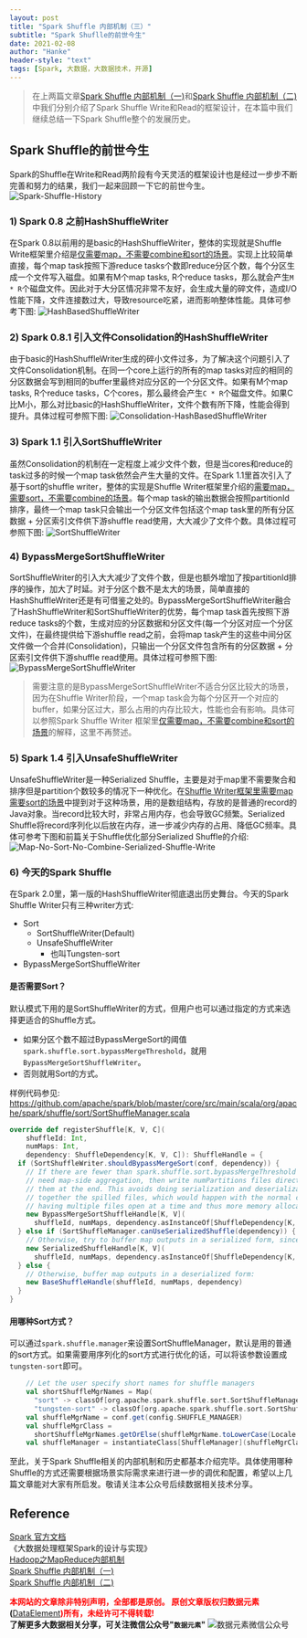 ```yaml
---
layout: post
title: "Spark Shuffle 内部机制（三）"
subtitle: "Spark Shuflle的前世今生"
date: 2021-02-08
author: "Hanke"
header-style: "text"
tags: [Spark, 大数据，大数据技术，开源]
---
```

> 在上两篇文章[Spark Shuffle 内部机制（一)][1]和[Spark Shuffle 内部机制（二)][2]中我们分别介绍了Spark Shuffle Write和Read的框架设计，在本篇中我们继续总结一下Spark Shuffle整个的发展历史。

## Spark Shuffle的前世今生
Spark的Shuffle在Write和Read两阶段有今天灵活的框架设计也是经过一步步不断完善和努力的结果，我们一起来回顾一下它的前世今生。  
![Spark-Shuffle-History](/img/spark/shuffle/Shuffle_History.png)

### 1) Spark 0.8 之前HashShuffleWriter
在Spark 0.8以前用的是basic的HashShuffleWriter，整体的实现就是Shuffle Write框架里介绍是[仅需要map，不需要combine和sort的场景][1]。实现上比较简单直接，每个map task按照下游reduce tasks个数即reduce分区个数，每个分区生成一个文件写入磁盘。如果有M个map tasks, R个reduce tasks，那么就会产生`M * R`个磁盘文件。因此对于大分区情况非常不友好，会生成大量的碎文件，造成I/O性能下降，文件连接数过大，导致resource吃紧，进而影响整体性能。具体可参考下图:
![HashBasedShuffleWriter](/img/spark/shuffle/HashBasedShuffle.png)

### 2) Spark 0.8.1 引入文件Consolidation的HashShuffleWriter
由于basic的HashShuffleWriter生成的碎小文件过多，为了解决这个问题引入了文件Consolidation机制。在同一个core上运行的所有的map tasks对应的相同的分区数据会写到相同的buffer里最终对应分区的一个分区文件。如果有M个map tasks, R个reduce tasks，C个cores，那么最终会产生`C * R`个磁盘文件。如果C比M小，那么对比basic的HashShuffleWriter，文件个数有所下降，性能会得到提升。具体过程可参照下图:
![Consolidation-HashBasedShuffleWriter](/img/spark/shuffle/Consolidation_HashShuffleWriter.png)


### 3) Spark 1.1 引入SortShuffleWriter
虽然Consolidation的机制在一定程度上减少文件个数，但是当cores和reduce的task过多的时候一个map task依然会产生大量的文件。在Spark 1.1里首次引入了基于sort的shuffle writer，整体的实现是Shuffle Writer框架里介绍的[需要map，需要sort，不需要combine的场景][1]。每个map task的输出数据会按照partitionId排序，最终一个map task只会输出一个分区文件包括这个map task里的所有分区数据 + 分区索引文件供下游shuffle read使用，大大减少了文件个数。具体过程可参照下图: 
![SortShuffleWriter](/img/spark/shuffle/SortShuffleWriter.png)

### 4) BypassMergeSortShuffleWriter
SortShuffleWriter的引入大大减少了文件个数，但是也额外增加了按partitionId排序的操作，加大了时延。对于分区个数不是太大的场景，简单直接的HashShuffleWriter还是有可借鉴之处的。BypassMergeSortShuffleWriter融合了HashShuffleWriter和SortShuffleWriter的优势，每个map task首先按照下游reduce tasks的个数，生成对应的分区数据和分区文件(每一个分区对应一个分区文件)，在最终提供给下游shuffle read之前，会将map task产生的这些中间分区文件做一个合并(Consolidation)，只输出一个分区文件包含所有的分区数据 + 分区索引文件供下游shuffle read使用。具体过程可参照下图: 
![BypassMergeSortShuffleWriter](/img/spark/shuffle/BypassMergeSortShuffleWriter.png)
> 需要注意的是BypassMergeSortShuffleWriter不适合分区比较大的场景，因为在Shuffle Writer阶段，一个map task会为每个分区开一个对应的buffer，如果分区过大，那么占用的内存比较大，性能也会有影响。具体可以参照Spark Shuffle Writer 框架里[仅需要map，不需要combine和sort的场景][1]的解释，这里不再赘述。

### 5) Spark 1.4 引入UnsafeShuffleWriter
UnsafeShuffleWriter是一种Serialized Shuffle，主要是对于map里不需要聚合和排序但是partition个数较多的情况下一种优化。在[Shuffle Writer框架里需要map需要sort的场景][1]中提到对于这种场景，用的是数组结构，存放的是普通的record的Java对象。当record比较大时，非常占用内存，也会导致GC频繁。Serialized Shuffle将record序列化以后放在内存，进一步减少内存的占用、降低GC频率。具体可参考下图和前篇关于Shuffle优化部分Serialized Shuffle的介绍:
![Map-No-Sort-No-Combine-Serialized-Shuffle-Write](/img/spark/shuffle/Serialized_Shuffle_in_Shuffle_Write.png)

### 6) 今天的Spark Shuffle
在Spark 2.0里，第一版的HashShuffleWriter彻底退出历史舞台。今天的Spark Shuffle Writer只有三种writer方式:
* Sort
    * SortShuffleWriter(Default)
    * UnsafeShuffleWriter
        * 也叫Tungsten-sort
* BypassMergeSortShuffleWriter

#### 是否需要Sort？
默认模式下用的是SortShuffleWriter的方式，但用户也可以通过指定的方式来选择更适合的Shuffle方式。  
* 如果分区个数不超过BypassMergeSort的阈值`spark.shuffle.sort.bypassMergeThreshold`，就用`BypassMergeSortShuffleWriter`。
* 否则就用Sort的方式。  

样例代码参见: https://github.com/apache/spark/blob/master/core/src/main/scala/org/apache/spark/shuffle/sort/SortShuffleManager.scala
```scala
override def registerShuffle[K, V, C](
    shuffleId: Int,
    numMaps: Int,
    dependency: ShuffleDependency[K, V, C]): ShuffleHandle = {
  if (SortShuffleWriter.shouldBypassMergeSort(conf, dependency)) {
    // If there are fewer than spark.shuffle.sort.bypassMergeThreshold partitions and we don't
    // need map-side aggregation, then write numPartitions files directly and just concatenate
    // them at the end. This avoids doing serialization and deserialization twice to merge
    // together the spilled files, which would happen with the normal code path. The downside is
    // having multiple files open at a time and thus more memory allocated to buffers.
    new BypassMergeSortShuffleHandle[K, V](
      shuffleId, numMaps, dependency.asInstanceOf[ShuffleDependency[K, V, V]])
  } else if (SortShuffleManager.canUseSerializedShuffle(dependency)) {
    // Otherwise, try to buffer map outputs in a serialized form, since this is more efficient:
    new SerializedShuffleHandle[K, V](
      shuffleId, numMaps, dependency.asInstanceOf[ShuffleDependency[K, V, V]])
  } else {
    // Otherwise, buffer map outputs in a deserialized form:
    new BaseShuffleHandle(shuffleId, numMaps, dependency)
  }
}
``` 
#### 用哪种Sort方式？
可以通过`spark.shuffle.manager`来设置SortShuffleManager，默认是用的普通的sort方式。如果需要用序列化的sort方式进行优化的话，可以将该参数设置成`tungsten-sort`即可。
```scala
    // Let the user specify short names for shuffle managers
    val shortShuffleMgrNames = Map(
      "sort" -> classOf[org.apache.spark.shuffle.sort.SortShuffleManager].getName,
      "tungsten-sort" -> classOf[org.apache.spark.shuffle.sort.SortShuffleManager].getName)
    val shuffleMgrName = conf.get(config.SHUFFLE_MANAGER)
    val shuffleMgrClass =
      shortShuffleMgrNames.getOrElse(shuffleMgrName.toLowerCase(Locale.ROOT), shuffleMgrName)
    val shuffleManager = instantiateClass[ShuffleManager](shuffleMgrClass)

```

至此，关于Spark Shuffle相关的内部机制和历史都基本介绍完毕。具体使用哪种Shuffle的方式还需要根据场景实际需求来进行进一步的调优和配置，希望以上几篇文章能对大家有所启发。敬请关注本公众号后续数据相关技术分享。

## Reference
[Spark 官方文档](https://spark.apache.org/docs/latest/rdd-programming-guide.html#shuffle-operations)  
《大数据处理框架Spark的设计与实现》  
[Hadoop之MapReduce内部机制](https://dataelement.top/2021/01/04/MapReduce-in-Hadoop/)   
[Spark Shuffle 内部机制（一)][1]  
[Spark Shuffle 内部机制（二)][2]  

[1]:https://dataelement.top/2021/02/03/spark-shuffle-internal-part-i
[2]:https://dataelement.top/2021/02/05/spark-shuffle-internal-part-ii

<b><font color="red">本网站的文章除非特别声明，全部都是原创。
原创文章版权归数据元素</font>(</b>[DataElement](https://www.dataelement.top)<b><font color="red">)所有，未经许可不得转载!</font></b>  
**了解更多大数据相关分享，可关注微信公众号"`数据元素`"**
![数据元素微信公众号](/img/dataelement.gif)
